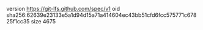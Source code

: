 version https://git-lfs.github.com/spec/v1
oid sha256:62639e23133e5a1d94d15a71a414604ec43bb51cfd6fcc575771c67825f1cc35
size 4675
